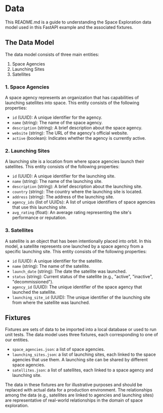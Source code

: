 # Data

This README.md is a guide to understanding the Space Exploration data model used in this FastAPI example
and the associated fixtures.

## The Data Model

The data model consists of three main entities:

1. Space Agencies
2. Launching Sites
3. Satellites

### 1. Space Agencies

A space agency represents an organization that has capabilities of launching satellites into space.
This entity consists of the following properties:

- `id` (UUID): A unique identifier for the agency.
- `name` (string): The name of the space agency.
- `description` (string): A brief description about the space agency.
- `website` (string): The URL of the agency's official website.
- `active` (boolean): Indicates whether the agency is currently active.

### 2. Launching Sites

A launching site is a location from where space agencies launch their satellites.
This entity consists of the following properties:

- `id` (UUID): A unique identifier for the launching site.
- `name` (string): The name of the launching site.
- `description` (string): A brief description about the launching site.
- `country` (string): The country where the launching site is located.
- `address` (string): The address of the launching site.
- `agency_ids` (list of UUIDs): A list of unique identifiers of space agencies that use this launching site.
- `avg_rating` (float): An average rating representing the site's performance or reputation.

### 3. Satellites

A satellite is an object that has been intentionally placed into orbit.
In this model, a satellite represents one launched by a space agency from a specific launching site.
This entity consists of the following properties:

- `id` (UUID): A unique identifier for the satellite.
- `name` (string): The name of the satellite.
- `launch_date` (string): The date the satellite was launched.
- `status` (string): Current status of the satellite (e.g., "active", "inactive", "decommissioned").
- `agency_id` (UUID): The unique identifier of the space agency that launched the satellite.
- `launching_site_id` (UUID): The unique identifier of the launching site from where the satellite was launched.

## Fixtures

Fixtures are sets of data to be imported into a local database or used to run unit tests.
The data model uses three fixtures, each corresponding to one of our entities.

- `space_agencies.json`: a list of space agencies.
- `launching_sites.json`: a list of launching sites, each linked to the space agencies that use them. A launching site can be shared by different space agencies.
- `satellites.json`: a list of satellites, each linked to a space agency and launching site.

The data in these fixtures are for illustrative purposes and should be replaced with actual data for a production environment. The relationships among the data (e.g., satellites are linked to agencies and launching sites) are representative of real-world relationships in the domain of space exploration.
